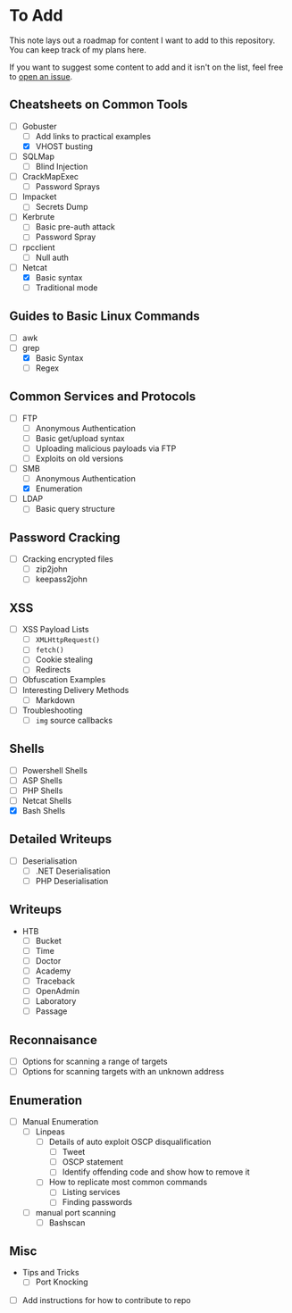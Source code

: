# To Add
This note lays out a roadmap for content I want to add to this repository. You can keep track of my plans here.

If you want to suggest some content to add and it isn't on the list, feel free to [open an issue](https://github.com/Twigonometry/Cybersecurity-Notes/issues).

## Cheatsheets on Common Tools

- [ ] Gobuster
	- [ ] Add links to practical examples
	- [x] VHOST busting
- [ ] SQLMap
	- [ ] Blind Injection
- [ ] CrackMapExec
	- [ ] Password Sprays
- [ ] Impacket
	- [ ] Secrets Dump
- [ ] Kerbrute
	- [ ] Basic pre-auth attack
	- [ ] Password Spray
- [ ] rpcclient
	- [ ] Null auth
- [ ] Netcat
	- [x] Basic syntax
	- [ ] Traditional mode

## Guides to Basic Linux Commands
- [ ] awk
- [ ] grep
	- [x] Basic Syntax
	- [ ] Regex

## Common Services and Protocols

- [ ] FTP
	- [ ] Anonymous Authentication
	- [ ] Basic get/upload syntax
	- [ ] Uploading malicious payloads via FTP
	- [ ] Exploits on old versions
- [ ] SMB
	- [ ] Anonymous Authentication
	- [x] Enumeration
- [ ] LDAP
	- [ ] Basic query structure

## Password Cracking

- [ ] Cracking encrypted files
	- [ ] zip2john
	- [ ] keepass2john

## XSS

- [ ] XSS Payload Lists
	- [ ] `XMLHttpRequest()`
	- [ ] `fetch()`
	- [ ] Cookie stealing
	- [ ] Redirects
- [ ] Obfuscation Examples
- [ ] Interesting Delivery Methods
	- [ ] Markdown
- [ ] Troubleshooting
	- [ ] `img` source callbacks

## Shells

- [ ] Powershell Shells
- [ ] ASP Shells
- [ ] PHP Shells
- [ ] Netcat Shells
- [x] Bash Shells

## Detailed Writeups

- [ ] Deserialisation
	- [ ] .NET Deserialisation
	- [ ] PHP Deserialisation

## Writeups

- HTB
	- [ ] Bucket
	- [ ] Time
	- [ ] Doctor
	- [ ] Academy
	- [ ] Traceback
	- [ ] OpenAdmin
	- [ ] Laboratory
	- [ ] Passage

## Reconnaisance

- [ ] Options for scanning a range of targets
- [ ] Options for scanning targets with an unknown address

## Enumeration

- [ ] Manual Enumeration
	- [ ] Linpeas
		- [ ] Details of auto exploit OSCP disqualification
			- [ ] Tweet
			- [ ] OSCP statement
			- [ ] Identify offending code and show how to remove it
		- [ ] How to replicate most common commands
			- [ ] Listing services
			- [ ] Finding passwords
	- [ ] manual port scanning
		- [ ] Bashscan

## Misc

- Tips and Tricks
	- [ ] Port Knocking
- [ ] Add instructions for how to contribute to repo